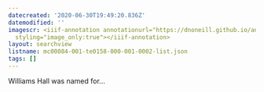 ```yaml
---
datecreated: '2020-06-30T19:49:20.836Z'
datemodified: ''
imagescr: <iiif-annotation annotationurl="https://dnoneill.github.io/annotate/annotations/cb101bfc-bb0a-11ea-97fa-c6eb106cee35.json"
  styling="image_only:true"></iiif-annotation>
layout: searchview
listname: mc00084-001-te0158-000-001-0002-list.json
tags: []
---
```

Williams Hall was named for...
